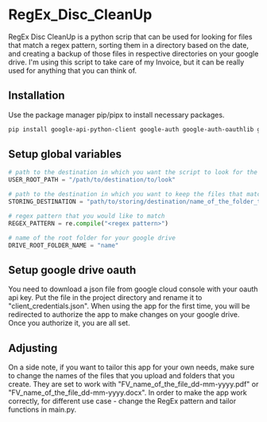 # RegEx_Disc_CleanUp
RegEx Disc CleanUp is a python scrip that can be used for looking for files that match a regex pattern, sorting them in a directory based on the date, and creating a backup of those files in respective directories on your google drive. I'm using this script to take care of my Invoice, but it can be really used for anything that you can think of.

## Installation
Use the package manager pip/pipx to install necessary packages.
```bash
pip install google-api-python-client google-auth google-auth-oauthlib google-auth-httplib2
```

## Setup global variables
```python
# path to the destination in which you want the script to look for the files
USER_ROOT_PATH = "/path/to/destination/to/look"

# path to the destination in which you want to keep the files that match the regex pattern (remember about the backslash at the end)
STORING_DESTINATION = "path/to/storing/destination/name_of_the_folder_to_store_files_in"

# regex pattern that you would like to match
REGEX_PATTERN = re.compile("<regex pattern>")

# name of the root folder for your google drive
DRIVE_ROOT_FOLDER_NAME = "name"
```

## Setup google drive oauth
You need to download a json file from google cloud console with your oauth api key. Put the file in the project directory and rename it to "client_credentials.json". When using the app for the first time, you will be redirected to authorize the app to make changes on your google drive. Once you authorize it, you are all set.

## Adjusting
On a side note, if you want to tailor this app for your own needs, make sure to change the names of the files that you upload and folders that you create. They are set to work with "FV_name_of_the_file_dd-mm-yyyy.pdf" or "FV_name_of_the_file_dd-mm-yyyy.docx". In order to make the app work correctly, for different use case - change the RegEx pattern and tailor functions in main.py.

